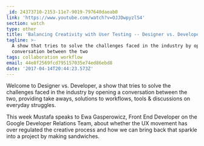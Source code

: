 ```yaml
---
_id: 24373710-2153-11e7-9019-797640daeab0
link: 'https://www.youtube.com/watch?v=OJJDwpyzlS4'
section: watch
type: other
title: 'Balancing Creativity with User Testing -- Designer vs. Developer #2'
tagline: >-
  A show that tries to solve the challenges faced in the industry by opening a
  conversation between the two
tags: collaboration workflow
email: 44e8f2569fcd795157035e74ed86ebd8
date: '2017-04-14T20:44:23.573Z'
---
```

Welcome to Designer vs. Developer, a show that tries to solve the challenges faced in the industry by opening a conversation between the two, providing take aways, solutions to workflows, tools & discussions on everyday struggles. 

This week Mustafa speaks to Ewa Gasperowicz, Front End Developer on the Google Developer Relations Team, about whether the UX movement has over regulated the creative process and how we can bring back that sparkle into a project by making sandwiches.
